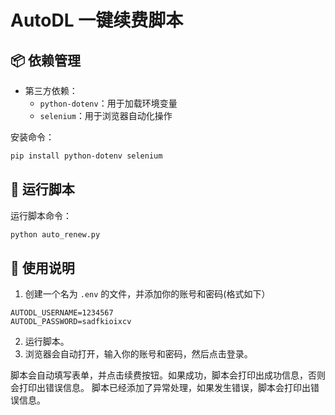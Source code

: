 # AutoDL 一键续费脚本

## 📦 依赖管理

- 第三方依赖：
    - `python-dotenv`：用于加载环境变量
    - `selenium`：用于浏览器自动化操作

安装命令：

```bash
pip install python-dotenv selenium
```

## 🚀 运行脚本

运行脚本命令：

```bash
python auto_renew.py
```

## 📝 使用说明

1. 创建一个名为 `.env` 的文件，并添加你的账号和密码(格式如下）
```.env
AUTODL_USERNAME=1234567
AUTODL_PASSWORD=sadfkioixcv
```
2. 运行脚本。
3. 浏览器会自动打开，输入你的账号和密码，然后点击登录。

脚本会自动填写表单，并点击续费按钮。如果成功，脚本会打印出成功信息，否则会打印出错误信息。
脚本已经添加了异常处理，如果发生错误，脚本会打印出错误信息。